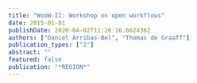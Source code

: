 ```yaml
---
title: "WooW-II: Workshop on open workflows"
date: 2015-01-01
publishDate: 2020-04-02T11:26:16.662436Z
authors: ["Daniel Arribas-Bel", "Thomas de Graaff"]
publication_types: ["2"]
abstract: ""
featured: false
publication: "*REGION*"
---
```


